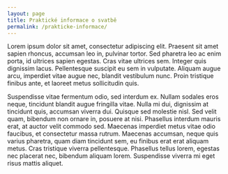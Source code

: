 ```yaml
---
layout: page
title: Praktické informace o svatbě
permalink: /prakticke-informace/
---
```


Lorem ipsum dolor sit amet, consectetur adipiscing elit. Praesent sit amet sapien rhoncus, accumsan leo in, pulvinar tortor. Sed pharetra leo ac enim porta, id ultrices sapien egestas. Cras vitae ultrices sem. Integer quis dignissim lacus. Pellentesque suscipit eu sem in vulputate. Aliquam augue arcu, imperdiet vitae augue nec, blandit vestibulum nunc. Proin tristique finibus ante, et laoreet metus sollicitudin quis.

Suspendisse vitae fermentum odio, sed interdum ex. Nullam sodales eros neque, tincidunt blandit augue fringilla vitae. Nulla mi dui, dignissim at tincidunt quis, accumsan viverra dui. Quisque sed molestie nisl. Sed velit quam, bibendum non ornare in, posuere at nisi. Phasellus interdum mauris erat, at auctor velit commodo sed. Maecenas imperdiet metus vitae odio faucibus, et consectetur massa rutrum. Maecenas accumsan, neque quis varius pharetra, quam diam tincidunt sem, eu finibus erat erat aliquam metus. Cras tristique viverra pellentesque. Phasellus tellus lorem, egestas nec placerat nec, bibendum aliquam lorem. Suspendisse viverra mi eget risus mattis aliquet.
